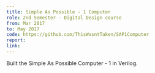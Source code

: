 ```yaml
---
title: Simple As Possible - 1 Computer
role: 2nd Semester - Digital Design course
from: Mar 2017
to: May 2017
code: https://github.com/ThisWasntTaken/SAP1Computer
report:
link:
---
```

Built the <a href="http://drghimire.com.np/simple-as-possible-computer-1-sap1-architecture/" style="text-decoration: none">Simple As Possible Computer - 1</a> in Verilog.